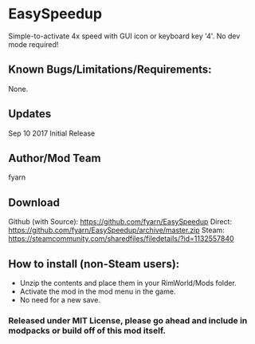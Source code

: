 # EasySpeedup
Simple-to-activate 4x speed with GUI icon or keyboard key '4'. No dev mode required!

## Known Bugs/Limitations/Requirements:
None.

## Updates
Sep 10 2017
Initial Release

## Author/Mod Team
fyarn

## Download
Github (with Source): https://github.com/fyarn/EasySpeedup
Direct: https://github.com/fyarn/EasySpeedup/archive/master.zip
Steam: https://steamcommunity.com/sharedfiles/filedetails/?id=1132557840

## How to install (non-Steam users):
- Unzip the contents and place them in your RimWorld/Mods folder.
- Activate the mod in the mod menu in the game.
- No need for a new save.

### Released under MIT License, please go ahead and include in modpacks or build off of this mod itself.
